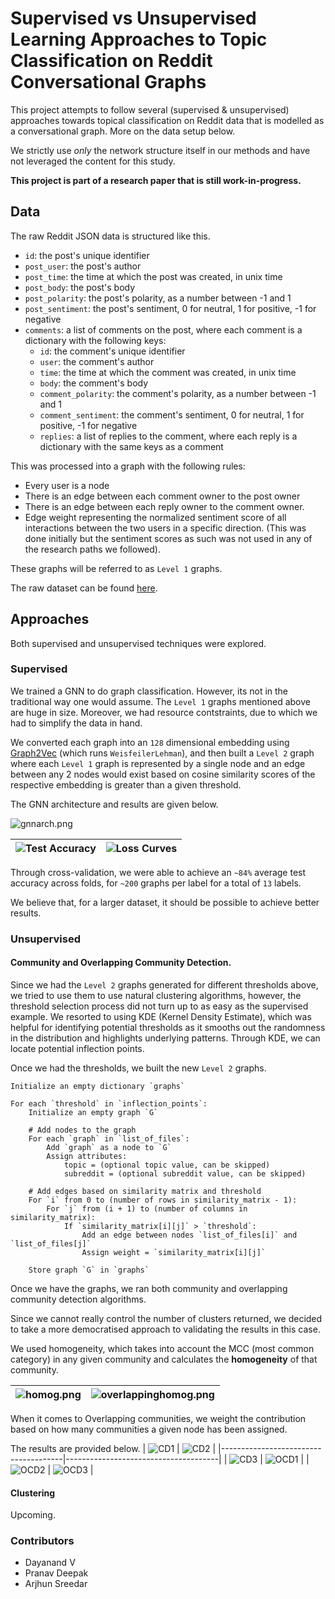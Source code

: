 
#  Supervised vs Unsupervised Learning Approaches to Topic Classification on Reddit Conversational Graphs

This project attempts to follow several (supervised & unsupervised) approaches towards topical classification on Reddit data that is modelled as a conversational graph. More on the data setup below. 

We strictly use *only* the network structure itself in our methods and have not leveraged the content for this study. 

**This project is part of a research paper that is still work-in-progress.**

## Data
The raw Reddit JSON data is structured like this.
- `id`: the post's unique identifier
- `post_user`: the post's author
- `post_time`: the time at which the post was created, in unix time
- `post_body`: the post's body
- `post_polarity`: the post's polarity, as a number between -1 and 1
- `post_sentiment`: the post's sentiment, 0 for neutral, 1 for positive, -1 for negative
- `comments`: a list of comments on the post, where each comment is a dictionary with the following keys:
  - `id`: the comment's unique identifier
  - `user`: the comment's author
  - `time`: the time at which the comment was created, in unix time
  - `body`: the comment's body
  - `comment_polarity`: the comment's polarity, as a number between -1 and 1
  - `comment_sentiment`: the comment's sentiment, 0 for neutral, 1 for positive, -1 for negative
  - `replies`: a list of replies to the comment, where each reply is a dictionary with the same keys as a comment

This was processed into a graph with the following rules:
- Every user is a node
- There is an edge between each comment owner to the post owner
- There is an edge between each reply owner to the comment owner.
- Edge weight representing the normalized sentiment score of all interactions between the two users in a specific direction. (This was done initially but the sentiment scores as such was not used in any of the research paths we followed).

These graphs will be referred to as `Level 1` graphs.

The raw dataset can be found [here](https://zenodo.org/records/13343578).

## Approaches

Both supervised and unsupervised techniques were explored. 

### Supervised
We trained a GNN to do graph classification. However, its not in the traditional way one would assume. 
The `Level 1` graphs mentioned above are huge in size. Moreover, we had resource contstraints, due to which we had to simplify the data in hand. 

We converted each graph into an `128` dimensional embedding using [Graph2Vec](https://karateclub.readthedocs.io/en/latest/_modules/karateclub/graph_embedding/graph2vec.html) (which runs `WeisfeilerLehman`), and then built a `Level 2` graph where each `Level 1` graph is represented by a single node and an edge between any 2 nodes would exist based on cosine similarity scores of the respective embedding is greater than a given threshold. 

The GNN architecture and results are given below.

![gnnarch.png](./results/gnnarchitecture.png)

| ![Test Accuracy](./results/testacc.png) | ![Loss Curves](./results/losscurvesthr.png) |
|----------------------------------------|--------------------------------------------|

Through cross-validation, we were able to achieve an `~84%` average test accuracy across folds, for `~200` graphs per label for a total of `13` labels.

We believe that, for a larger dataset, it should be possible to achieve better results.


### Unsupervised

#### Community and Overlapping Community Detection.
Since we had the `Level 2` graphs generated for different thresholds above, we tried to use them to use natural clustering algorithms, however, the threshold selection process did not turn up to as easy as the supervised example. We resorted to using KDE (Kernel Density Estimate), which was helpful for identifying potential thresholds as it smooths out the randomness in the distribution and highlights underlying patterns. Through KDE, we can locate potential inflection points.

Once we had the thresholds, we built the new `Level 2` graphs.

```
Initialize an empty dictionary `graphs`

For each `threshold` in `inflection_points`:
    Initialize an empty graph `G`

    # Add nodes to the graph
    For each `graph` in `list_of_files`:
        Add `graph` as a node to `G`
        Assign attributes:
            topic = (optional topic value, can be skipped)
            subreddit = (optional subreddit value, can be skipped)

    # Add edges based on similarity matrix and threshold
    For `i` from 0 to (number of rows in similarity_matrix - 1):
        For `j` from (i + 1) to (number of columns in similarity_matrix):
            If `similarity_matrix[i][j]` > `threshold`:
                Add an edge between nodes `list_of_files[i]` and `list_of_files[j]`
                Assign weight = `similarity_matrix[i][j]`

    Store graph `G` in `graphs`
```

Once we have the graphs, we ran both community and overlapping community detection algorithms. 

Since we cannot really control the number of clusters returned, we decided to take a more democratised approach to validating the results in this case.

We used homogeneity, which takes into account the MCC (most common category) in any given community and calculates the **homogeneity** of that community. 

| ![homog.png](./results/homogeneity.png) | ![overlappinghomog.png](./results/homogeneity_OCD.png) |
|--------------------------------|--------------------------------|

When it comes to Overlapping communities, we weight the contribution based on how many communities a given node has been assigned. 

The results are provided below.
| ![CD1](./results/louvaingnewman.png) | ![CD2](./results/leadineigwalktrap.png) |
|--------------------------------------|--------------------------------------|
| ![CD3](./results/labelpropfastgreedy.png) | ![OCD1](./results/graphencoreexp.png) |
| ![OCD2](./results/angeldemon.png) | ![OCD3](./results/slpamulticom.png) |


#### Clustering

Upcoming.


### Contributors
- Dayanand V
- Pranav Deepak
- Arjhun Sreedar

